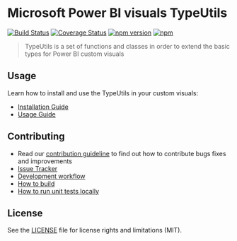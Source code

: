 # Microsoft Power BI visuals TypeUtils
[![Build Status](https://travis-ci.org/Microsoft/powerbi-visuals-utils-typeutils.svg?branch=master)](https://travis-ci.org/Microsoft/powerbi-visuals-utils-typeutils) [![Coverage Status](https://coveralls.io/repos/github/Microsoft/powerbi-visuals-utils-typeutils/badge.svg?branch=master)](https://coveralls.io/github/Microsoft/powerbi-visuals-utils-typeutils?branch=master) [![npm version](https://img.shields.io/npm/v/powerbi-visuals-utils-typeutils.svg)](https://www.npmjs.com/package/powerbi-visuals-utils-typeutils) [![npm](https://img.shields.io/npm/dm/powerbi-visuals-utils-typeutils.svg)](https://www.npmjs.com/package/powerbi-visuals-utils-typeutils)

> TypeUtils is a set of functions and classes in order to extend the basic types for Power BI custom visuals

## Usage
Learn how to install and use the TypeUtils in your custom visuals:
* [Installation Guide](./docs/usage/installation-guide.md)
* [Usage Guide](./docs/usage/usage-guide.md)

## Contributing
* Read our [contribution guideline](./CONTRIBUTING.md) to find out how to contribute bugs fixes and improvements
* [Issue Tracker](https://github.com/Microsoft/powerbi-visuals-utils-typeutils/issues)
* [Development workflow](./docs/dev/development-workflow.md)
* [How to build](./docs/dev/development-workflow.md#how-to-build)
* [How to run unit tests locally](./docs/dev/development-workflow.md#how-to-run-unit-tests-locally)

## License
See the [LICENSE](./LICENSE) file for license rights and limitations (MIT).
